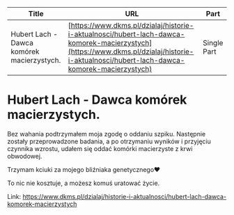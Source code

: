 | **Title**       | **URL**           | **Part**              |
|-----------------|-------------------|-----------------------|
| Hubert Lach - Dawca komórek macierzystych.          | [https://www.dkms.pl/dzialaj/historie-i-aktualnosci/hubert-lach-dawca-komorek-macierzystych](https://www.dkms.pl/dzialaj/historie-i-aktualnosci/hubert-lach-dawca-komorek-macierzystych)    | Single Part          |

# Hubert Lach - Dawca komórek macierzystych. 

Bez wahania podtrzymałem moja zgodę o oddaniu szpiku. Następnie zostały przeprowadzone badania, a po otrzymaniu wyników i przyjęciu czynnika wzrostu, udałem się oddać komórki macierzyste z krwi obwodowej.


Trzymam kciuki za mojego bliźniaka genetycznego❤


To nic nie kosztuje, a możesz komuś uratować życie.



Link: https://www.dkms.pl/dzialaj/historie-i-aktualnosci/hubert-lach-dawca-komorek-macierzystych

